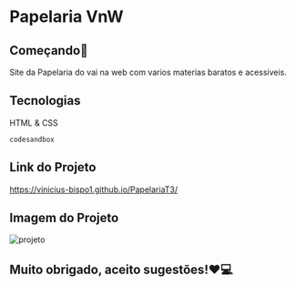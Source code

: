 # Papelaria VnW
## Começando🚀
Site da Papelaria do vai na web com varios materias baratos e acessiveis.
## Tecnologias
HTML & CSS

``codesandbox``
## Link do Projeto
https://vinicius-bispo1.github.io/PapelariaT3/
## Imagem do Projeto
![projeto](https://github.com/vinicius-bispo1/PapelariaT3/assets/118212495/b46945e9-584a-432b-975b-987663fcec6e)

## Muito obrigado, aceito sugestões!❤💻
